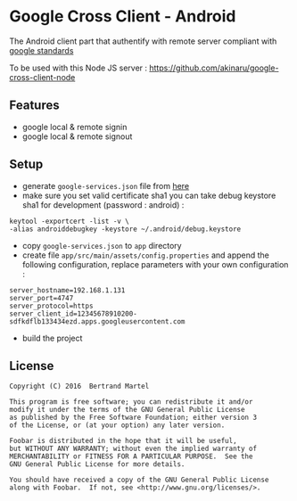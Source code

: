 # Google Cross Client - Android 

The Android client part that authentify with remote server compliant with <a href="https://developers.google.com/identity/protocols/CrossClientAuth">google standards</a>

To be used with this Node JS server : https://github.com/akinaru/google-cross-client-node

## Features

* google local & remote signin
* google local & remote signout

## Setup

* generate `google-services.json` file from <a href="https://developers.google.com/identity/sign-in/android/start-integrating#prerequisites">here</a>
* make sure you set valid certificate sha1 you can take debug keystore sha1 for development (password : android) :

```
keytool -exportcert -list -v \
-alias androiddebugkey -keystore ~/.android/debug.keystore
```

* copy `google-services.json` to `app` directory
* create file `app/src/main/assets/config.properties` and append the following configuration, replace parameters with your own configuration :

```
server_hostname=192.168.1.131
server_port=4747
server_protocol=https
server_client_id=12345678910200-sdfkdflb133434ezd.apps.googleusercontent.com
```

* build the project

## License

```
Copyright (C) 2016  Bertrand Martel

This program is free software; you can redistribute it and/or
modify it under the terms of the GNU General Public License
as published by the Free Software Foundation; either version 3
of the License, or (at your option) any later version.

Foobar is distributed in the hope that it will be useful,
but WITHOUT ANY WARRANTY; without even the implied warranty of
MERCHANTABILITY or FITNESS FOR A PARTICULAR PURPOSE.  See the
GNU General Public License for more details.

You should have received a copy of the GNU General Public License
along with Foobar.  If not, see <http://www.gnu.org/licenses/>.
```
